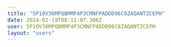 ```yaml
---
title: "SP10V36MPQBMMP4P3CMNFPADDD96C8ZAQANTZCEPH"
date: 2024-02-19T08:11:07.306Z
user: SP10V36MPQBMMP4P3CMNFPADDD96C8ZAQANTZCEPH
layout: "users"
---
```

    